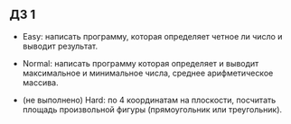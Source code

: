 ## ДЗ 1

-  Easy:  написать программу, которая определяет четное ли число и выводит результат.

-  Normal: написать программу которая определяет и выводит максимальное
и минимальное числа, среднее арифметическое массива.

-  (не выполнено) Hard: по 4 координатам на плоскости, посчитать площадь
произвольной фигуры (прямоугольник или треугольник).
